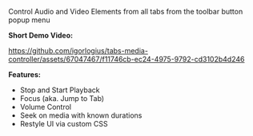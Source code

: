 Control Audio and Video Elements from all tabs from the toolbar button popup
menu

<b>Short Demo Video:</b>

https://github.com/igorlogius/tabs-media-controller/assets/67047467/f11746cb-ec24-4975-9792-cd3102b4d246

<b>Features:</b>
<ul>
  <li>Stop and Start Playback</li>
  <li>Focus (aka. Jump to Tab)</li>
  <li>Volume Control</li>
  <li>Seek on media with known durations</li>
  <li>Restyle UI via custom CSS</li>
</ul>
